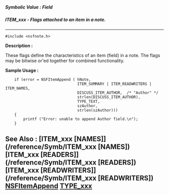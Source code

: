 ##### Symbolic Value : Field
##### ITEM_xxx - Flags attached to an item in a note.
---
```
#include <nsfnote.h>
```
**Description :**

These flags define the characteristics of an item (field) in a note.  The flags 
may be bitwise or'ed together for combined functionality.

**Sample Usage :**
```
    if (error = NSFItemAppend ( hNote, 
                                ITEM_SUMMARY | ITEM_READWRITERS | ITEM_NAMES,
                                DISCUSS_ITEM_AUTHOR,  /* "Author" */
                                strlen(DISCUSS_ITEM_AUTHOR),
                                TYPE_TEXT,
                                szAuthor,
                                strlen(szAuthor)))
    {
        printf ("Error: unable to append Author field.\n");
    }
```
**See Also :**
[ITEM_xxx [NAMES]](/reference/Symb/ITEM_xxx [NAMES])
[ITEM_xxx [READERS]](/reference/Symb/ITEM_xxx [READERS])
[ITEM_xxx [READWRITERS]](/reference/Symb/ITEM_xxx [READWRITERS])
[NSFItemAppend](/reference/Func/NSFItemAppend)
[TYPE_xxx](/reference/Symb/TYPE_xxx)
---
